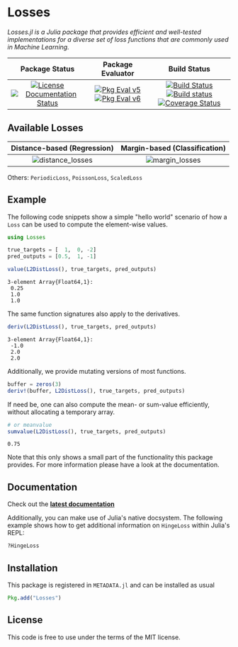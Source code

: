 # Losses

_Losses.jl is a Julia package that provides efficient and
well-tested implementations for a diverse set of loss functions
that are commonly used in Machine Learning._

| **Package Status** | **Package Evaluator** | **Build Status**  |
|:------------------:|:---------------------:|:-----------------:|
| [![License](http://img.shields.io/badge/license-MIT-brightgreen.svg?style=flat)](LICENSE.md) [![Documentation Status](http://readthedocs.org/projects/lossesjl/badge/?version=latest)](http://lossesjl.readthedocs.io/en/latest/?badge=latest) | [![Pkg Eval v5](http://pkg.julialang.org/badges/Losses.5.svg)](http://pkg.julialang.org/?pkg=Losses&ver=0.6) [![Pkg Eval v6](http://pkg.julialang.org/badges/Losses.6.svg)](http://pkg.julialang.org/?pkg=Losses&ver=0.6) | [![Build Status](https://travis-ci.org/JuliaML/Losses.jl.svg?branch=master)](https://travis-ci.org/JuliaML/Losses.jl) [![Build status](https://ci.appveyor.com/api/projects/status/xbwc2fiel40bajsp/branch/master?svg=true)](https://ci.appveyor.com/project/Evizero/losses-jl/branch/master) [![Coverage Status](https://coveralls.io/repos/github/JuliaML/Losses.jl/badge.svg?branch=master)](https://coveralls.io/github/JuliaML/Losses.jl?branch=master) |

## Available Losses

 **Distance-based (Regression)** | **Margin-based (Classification)**
:-------------------------------:|:----------------------------------:
![distance_losses](https://cloud.githubusercontent.com/assets/10854026/17837727/62d856b8-67bb-11e6-9e55-c842712b1edb.png) | ![margin_losses](https://cloud.githubusercontent.com/assets/10854026/17837728/62da0bac-67bb-11e6-92eb-fd5b291cdd8a.png)

Others: `PeriodicLoss`, `PoissonLoss`, `ScaledLoss`

## Example

The following code snippets show a simple "hello world" scenario
of how a `Loss` can be used to compute the element-wise values.

```julia
using Losses

true_targets = [  1,  0, -2]
pred_outputs = [0.5,  1, -1]

value(L2DistLoss(), true_targets, pred_outputs)
```
```
3-element Array{Float64,1}:
 0.25
 1.0
 1.0
```

The same function signatures also apply to the derivatives.

```julia
deriv(L2DistLoss(), true_targets, pred_outputs)
```
```
3-element Array{Float64,1}:
 -1.0
 2.0
 2.0
```

Additionally, we provide mutating versions of most functions.

```julia
buffer = zeros(3)
deriv!(buffer, L2DistLoss(), true_targets, pred_outputs)
```

If need be, one can also compute the mean- or sum-value efficiently,
without allocating a temporary array.

```julia
# or meanvalue
sumvalue(L2DistLoss(), true_targets, pred_outputs)
```
```
0.75
```

Note that this only shows a small part of the functionality this
package provides. For more information please have a look at
the documentation.

## Documentation

Check out the **[latest documentation](http://lossesjl.readthedocs.io/en/latest/index.html)**

Additionally, you can make use of Julia's native docsystem.
The following example shows how to get additional information
on `HingeLoss` within Julia's REPL:

```julia
?HingeLoss
```

## Installation

This package is registered in `METADATA.jl` and can be installed as usual

```julia
Pkg.add("Losses")
```

## License

This code is free to use under the terms of the MIT license.

